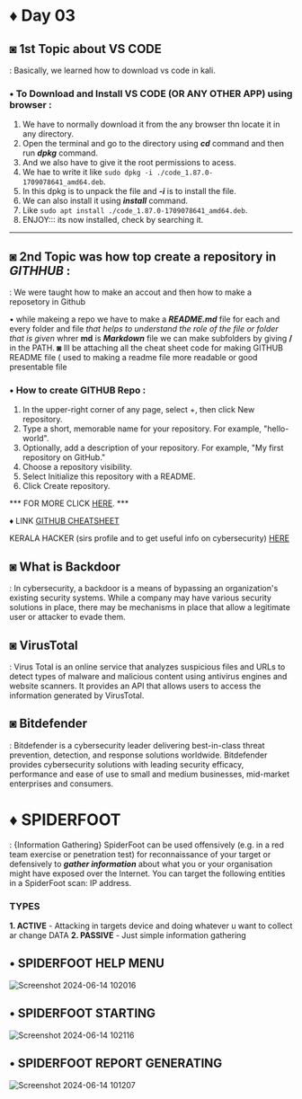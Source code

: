 # ♦ Day 03

## ◙ 1st Topic about VS CODE
   : Basically, we learned how to download vs code in kali.

### • To Download and Install VS CODE (OR ANY OTHER APP) using browser :
  1. We have to normally download it from the any browser thn locate it in any directory.
  2. Open the terminal and go to the directory using ***cd*** command and then run ***dpkg*** command.
  3. And we also have to give it the root permissions to acess.
  4.  We hae to write it like ```sudo dpkg -i ./code_1.87.0-1709078641_amd64.deb```. 
  5. In this dpkg is to unpack the file and ***-i*** is to install the file.
  6. We can also install it using ***install*** command.
  7. Like ```sudo apt install ./code_1.87.0-1709078641_amd64.deb```.
  8. ENJOY::: its now installed, check by searching it.
_____________________________________________________________________________________________________________

## ◙ 2nd Topic was how top create a repository in ***GITHHUB*** :
   : We were taught how to make an accout and then how to make a reposetory in Github 

• while makeing a repo we have to make a ***README.md*** file for each and every folder and file *that helps to understand the role of the file or folder that is given* whrer **md** is ***Markdown*** file 
  we can make subfolders by giving **/** in the PATH.
◙ Ill be attaching all the cheat sheet code for making GITHUB README file ( used to making a readme file more readable or good presentable file

### • How to create GITHUB Repo :
  
  1. In the upper-right corner of any page, select +, then click New repository.
  2. Type a short, memorable name for your repository. For example, "hello-world".
  3. Optionally, add a description of your repository. For example, "My first repository on GitHub."
  4. Choose a repository visibility.
  5. Select Initialize this repository with a README.
  6. Click Create repository.

   *** FOR MORE CLICK [HERE](https://docs.github.com/en/repositories/creating-and-managing-repositories/quickstart-for-repositories). ***

♦ LINK
 [GITHUB CHEATSHEET](https://github.com/adam-p/markdown-here/wiki/Markdown-Cheatsheet)
 
 KERALA HACKER (sirs profile and to get useful info on cybersecurity) [HERE](https://github.com/keralahacker?tab=repositories)

## ◙ What is Backdoor
 : In cybersecurity, a backdoor is a means of bypassing an organization's existing security systems. While a company may have various security solutions in place, there may be mechanisms in place that allow a legitimate user or attacker to evade them.

 ## ◙ VirusTotal
   : Virus Total is an online service that analyzes suspicious files and URLs to detect types of malware and malicious content using antivirus engines and website scanners. It provides an API that allows users to access the information generated by VirusTotal.

 ## ◙ Bitdefender 
   : Bitdefender is a cybersecurity leader delivering best-in-class threat prevention, detection, and response solutions worldwide. Bitdefender provides cybersecurity solutions with leading security efficacy, performance and ease of use to small and medium businesses, mid-market enterprises and consumers.

# ♦ SPIDERFOOT 
   : {Information Gathering} SpiderFoot can be used offensively (e.g. in a red team exercise or penetration test) for reconnaissance of your target or defensively to ***gather information*** about what you or your organisation might have exposed over the Internet. You can target the following entities in a SpiderFoot scan: IP address.
   ### TYPES 
   **1. ACTIVE** - Attacking in targets device and doing whatever u want to collect ar change DATA
   **2. PASSIVE** - Just simple information gathering

  ## • SPIDERFOOT HELP MENU
  ![Screenshot 2024-06-14 102016](https://github.com/Izumi0XD/CYBER_SECURITY_NOTES/assets/141332753/b8e96590-b454-430a-a8c5-5d9afbd4e46f)

  ## • SPIDERFOOT STARTING 
  ![Screenshot 2024-06-14 102116](https://github.com/Izumi0XD/CYBER_SECURITY_NOTES/assets/141332753/afe47d7c-f5ff-421c-ab8b-f52d19654bed)
  ## • SPIDERFOOT REPORT GENERATING
  ![Screenshot 2024-06-14 101207](https://github.com/Izumi0XD/CYBER_SECURITY_NOTES/assets/141332753/81740504-f567-4c78-9eb6-bd7501600054)
